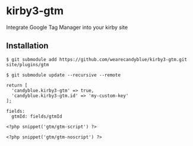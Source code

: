 # kirby3-gtm
Integrate Google Tag Manager into your kirby site

## Installation
```$ git submodule add https://github.com/wearecandyblue/kirby3-gtm.git site/plugins/gtm ```

``` $ git submodule update --recursive --remote ```

```
return [
  'candyblue.kirby3-gtm' => true,
  'candyblue.kirby3-gtm.id' => 'my-custom-key'
];
```

```
fields:
  gtmId: fields/gtmId
```

```
<?php snippet('gtm/gtm-script') ?>
```
```
<?php snippet('gtm/gtm-noscript') ?>
```
